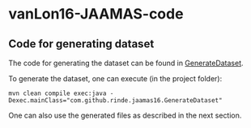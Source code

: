 # vanLon16-JAAMAS-code


## Code for generating dataset

The code for generating the dataset can be found in [GenerateDataset](src/main/java/com/github/rinde/jaamas16/GenerateDataset.java).

To generate the dataset, one can execute (in the project folder):

```shell
mvn clean compile exec:java -Dexec.mainClass="com.github.rinde.jaamas16.GenerateDataset"
```

One can also use the generated files as described in the next section.
